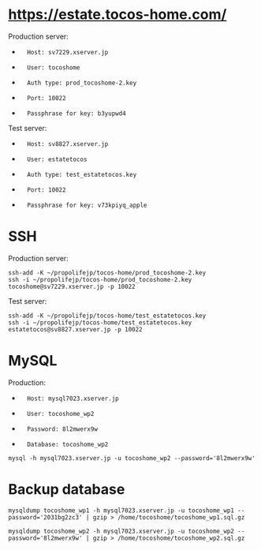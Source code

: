 https://estate.tocos-home.com/
======
Production server:
-       Host: sv7229.xserver.jp
-       User: tocoshome
-       Auth type: prod_tocoshome-2.key
-       Port: 10022
-       Passphrase for key: b3yupwd4

Test server:
-       Host: sv8827.xserver.jp
-       User: estatetocos
-       Auth type: test_estatetocos.key
-       Port: 10022
-       Passphrase for key: v73kpiyq_apple



SSH
======
Production server:
```
ssh-add -K ~/propolifejp/tocos-home/prod_tocoshome-2.key
ssh -i ~/propolifejp/tocos-home/prod_tocoshome-2.key tocoshome@sv7229.xserver.jp -p 10022
```

Test server:
```
ssh-add -K ~/propolifejp/tocos-home/test_estatetocos.key
ssh -i ~/propolifejp/tocos-home/test_estatetocos.key estatetocos@sv8827.xserver.jp -p 10022
```


MySQL
======
Production:
-       Host: mysql7023.xserver.jp
-       User: tocoshome_wp2
-       Password: 8l2mwerx9w
-       Database: tocoshome_wp2
```
mysql -h mysql7023.xserver.jp -u tocoshome_wp2 --password='8l2mwerx9w'
```

Backup database
======

```
mysqldump tocoshome_wp1 -h mysql7023.xserver.jp -u tocoshome_wp1 --password='2031bg2zc3' | gzip > /home/tocoshome/tocoshome_wp1.sql.gz

mysqldump tocoshome_wp2 -h mysql7023.xserver.jp -u tocoshome_wp2 --password='8l2mwerx9w' | gzip > /home/tocoshome/tocoshome_wp2.sql.gz
```
